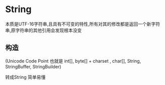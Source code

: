 # String

本质是UTF-16字符串,且具有不可变的特性,所有对其的修改都是返回一个新字符串,原字符串的其他引用会发现根本没变

## 构造
(Unicode Code Point 也就是 int[],
byte[] + charset ,
char[],
String,
StringBuffer,
StringBuilder)

转成String
简单易懂
